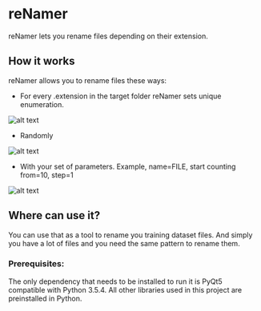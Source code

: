 # reNamer
reNamer lets you rename files depending on their extension.

## How it works
reNamer allows you to rename files these ways:

- For every .extension in the target folder reNamer sets unique enumeration.

![alt text](https://github.com/Eshleron/reNamer/blob/master/media/Examples/type_example.PNG?raw=true)

- Randomly

![alt text](https://github.com/Eshleron/reNamer/blob/master/media/Examples/random_example.JPG?raw=true)

- With your set of parameters. Example, name=FILE, start counting from=10, step=1

![alt text](https://github.com/Eshleron/reNamer/blob/master/media/Examples/FILE_example.JPG?raw=true)

## Where can use it?
 You can use that as a tool to rename you training dataset files.
 And simply you have a lot of files and you need the same pattern to rename them.

### Prerequisites:
The only dependency that needs to be installed to run it is PyQt5 compatible with Python 3.5.4. 
All other libraries used in this project are preinstalled in Python.
